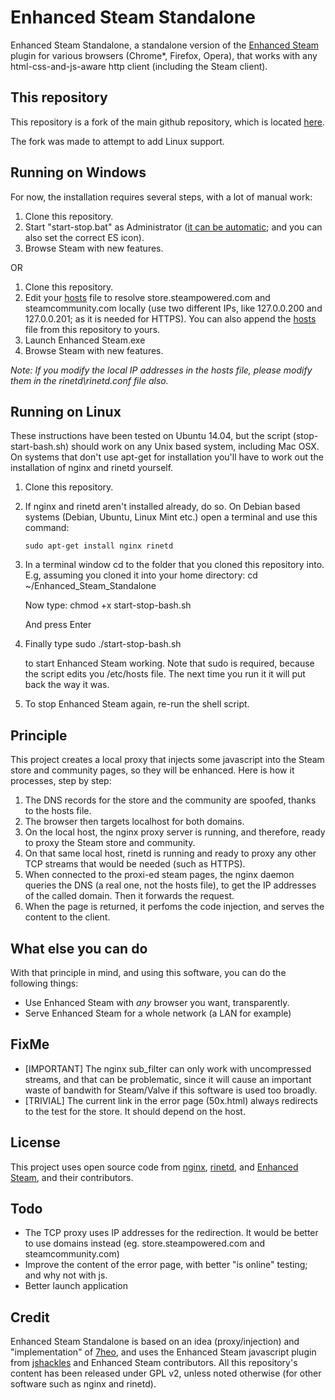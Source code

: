 Enhanced Steam Standalone
=============

Enhanced Steam Standalone, a standalone version of the [Enhanced Steam](https://github.com/jshackles/Enhanced_Steam) plugin for various browsers (Chrome*, Firefox, Opera), that works with any html-css-and-js-aware http client (including the Steam client).

This repository
---------------

This repository is a fork of the main github repository,
which is located [here](https://github.com/jshackles/Enhanced_Steam_Standalone).

The fork was made to attempt to add Linux support.

Running on Windows
------------

For now, the installation requires several steps, with a lot of manual work:

1. Clone this repository.
2. Start "start-stop.bat" as Administrator ([it can be automatic](http://stackoverflow.com/questions/6811372/how-to-code-a-bat-file-to-always-run-as-admin-mode#answer-13811519); and you can also set the correct ES icon).
4. Browse Steam with new features.

OR

1. Clone this repository.
2. Edit your [hosts](https://en.wikipedia.org/wiki/Hosts_%28file%29#Location_in_the_file_system) file to resolve store.steampowered.com and steamcommunity.com locally (use two different IPs, like 127.0.0.200 and 127.0.0.201; as it is needed for HTTPS). You can also append the [hosts](hosts) file from this repository to yours.
3. Launch Enhanced Steam.exe
4. Browse Steam with new features.

_Note: If you modify the local IP addresses in the hosts file, please modify them in the rinetd\rinetd.conf file also._


Running on Linux
------------

These instructions have been tested on Ubuntu 14.04,
but the script (stop-start-bash.sh) should work on any Unix
based system, including Mac OSX.
On systems that don't use apt-get for installation
you'll have to work out the installation of nginx and
rinetd yourself.

1. Clone this repository.

2. If nginx and rinetd aren't installed already,
   do so. On Debian based systems (Debian, Ubuntu,
   Linux Mint etc.) open a terminal and use this command:

       sudo apt-get install nginx rinetd

3. In a terminal window cd to the folder that you
   cloned this repository into.
   E.g, assuming you cloned it into your home
   directory:
       cd ~/Enhanced_Steam_Standalone

   Now type:
       chmod +x start-stop-bash.sh

   And press Enter

4. Finally type
       sudo ./start-stop-bash.sh

   to start Enhanced Steam working.
   Note that sudo is required, because the script
   edits you /etc/hosts file. The next time you run it
   it will put back the way it was.

5. To stop Enhanced Steam again, re-run the shell script.

Principle
---------

This project creates a local proxy that injects some javascript into the Steam store and community pages, so they will be enhanced.  Here is how it processes, step by step:

1. The DNS records for the store and the community are spoofed, thanks to the hosts file.
2. The browser then targets localhost for both domains.
3. On the local host, the nginx proxy server is running, and therefore, ready to proxy the Steam store and community.
4. On that same local host, rinetd is running and ready to proxy any other TCP streams that would be needed (such as HTTPS).
5. When connected to the proxi-ed steam pages, the nginx daemon queries the DNS (a real one, not the hosts file), to get the IP addresses of the called domain. Then it forwards the request.
6. When the page is returned, it perfoms the code injection, and serves the content to the client.

What else you can do
--------------------

With that principle in mind, and using this software, you can do the following things:

- Use Enhanced Steam with _any_ browser you want, transparently.
- Serve Enhanced Steam for a whole network (a LAN for example)

FixMe
-----
- [IMPORTANT] The nginx sub_filter can only work with uncompressed streams, and that can be problematic, since it will cause an important waste of bandwith for Steam/Valve if this software is used too broadly.
- [TRIVIAL] The current link in the error page (50x.html) always redirects to the test for the store. It should depend on the host.

License
-----
This project uses open source code from [nginx](http://nginx.org/LICENSE), [rinetd](http://www.boutell.com/rinetd/), and [Enhanced Steam](https://github.com/jshackles/Enhanced_Steam), and their contributors.

Todo
----
- The TCP proxy uses IP addresses for the redirection. It would be better to use domains instead (eg. store.steampowered.com and steamcommunity.com)
- Improve the content of the error page, with better "is online" testing; and why not with js.
- Better launch application

Credit
------

Enhanced Steam Standalone is based on an idea (proxy/injection) and "implementation" of [7heo](https://github.com/7heo), and uses the Enhanced Steam javascript plugin from [jshackles](https://github.com/jshackles) and Enhanced Steam contributors. All this repository's content has been released under GPL v2, unless noted otherwise (for other software such as nginx and rinetd).
